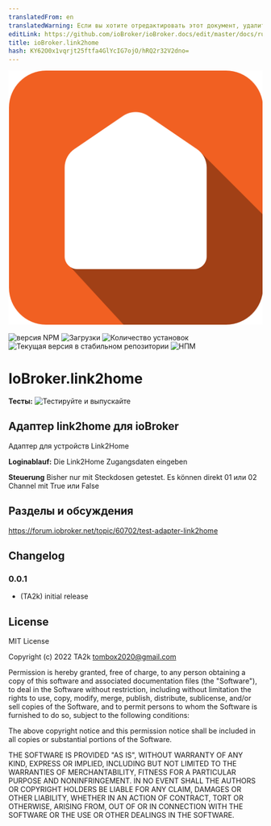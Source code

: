 ```yaml
---
translatedFrom: en
translatedWarning: Если вы хотите отредактировать этот документ, удалите поле «translationFrom», в противном случае этот документ будет снова автоматически переведен
editLink: https://github.com/ioBroker/ioBroker.docs/edit/master/docs/ru/adapterref/iobroker.link2home/README.md
title: ioBroker.link2home
hash: KY62O0x1vqrjt25ftfa4GlYcIG7ojO/hRQ2r32V2dno=
---
```

![Логотип](../../../en/adapterref/iobroker.link2home/admin/link2home.png)

![версия NPM](https://img.shields.io/npm/v/iobroker.link2home.svg)
![Загрузки](https://img.shields.io/npm/dm/iobroker.link2home.svg)
![Количество установок](https://iobroker.live/badges/link2home-installed.svg)
![Текущая версия в стабильном репозитории](https://iobroker.live/badges/link2home-stable.svg)
![НПМ](https://nodei.co/npm/iobroker.link2home.png?downloads=true)

# IoBroker.link2home
**Тесты:** ![Тестируйте и выпускайте](https://github.com/TA2k/ioBroker.link2home/workflows/Test%20and%20Release/badge.svg)

## Адаптер link2home для ioBroker
Адаптер для устройств Link2Home

**Loginablauf:** Die Link2Home Zugangsdaten eingeben

**Steuerung** Bisher nur mit Steckdosen getestet. Es können direkt 01 или 02 Channel mit True или False

## Разделы и обсуждения
<https://forum.iobroker.net/topic/60702/test-adapter-link2home>

## Changelog

### 0.0.1

- (TA2k) initial release

## License

MIT License

Copyright (c) 2022 TA2k <tombox2020@gmail.com>

Permission is hereby granted, free of charge, to any person obtaining a copy
of this software and associated documentation files (the "Software"), to deal
in the Software without restriction, including without limitation the rights
to use, copy, modify, merge, publish, distribute, sublicense, and/or sell
copies of the Software, and to permit persons to whom the Software is
furnished to do so, subject to the following conditions:

The above copyright notice and this permission notice shall be included in all
copies or substantial portions of the Software.

THE SOFTWARE IS PROVIDED "AS IS", WITHOUT WARRANTY OF ANY KIND, EXPRESS OR
IMPLIED, INCLUDING BUT NOT LIMITED TO THE WARRANTIES OF MERCHANTABILITY,
FITNESS FOR A PARTICULAR PURPOSE AND NONINFRINGEMENT. IN NO EVENT SHALL THE
AUTHORS OR COPYRIGHT HOLDERS BE LIABLE FOR ANY CLAIM, DAMAGES OR OTHER
LIABILITY, WHETHER IN AN ACTION OF CONTRACT, TORT OR OTHERWISE, ARISING FROM,
OUT OF OR IN CONNECTION WITH THE SOFTWARE OR THE USE OR OTHER DEALINGS IN THE
SOFTWARE.